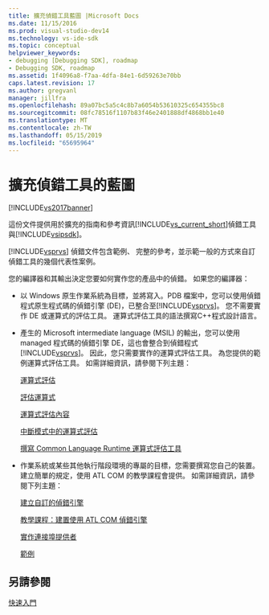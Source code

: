```yaml
---
title: 擴充偵錯工具藍圖 |Microsoft Docs
ms.date: 11/15/2016
ms.prod: visual-studio-dev14
ms.technology: vs-ide-sdk
ms.topic: conceptual
helpviewer_keywords:
- debugging [Debugging SDK], roadmap
- Debugging SDK, roadmap
ms.assetid: 1f4096a8-f7aa-4dfa-84e1-6d59263e70bb
caps.latest.revision: 17
ms.author: gregvanl
manager: jillfra
ms.openlocfilehash: 89a07bc5a5c4c8b7a6054b53610325c654355bc8
ms.sourcegitcommit: 08fc78516f1107b83f46e2401888df4868bb1e40
ms.translationtype: MT
ms.contentlocale: zh-TW
ms.lasthandoff: 05/15/2019
ms.locfileid: "65695964"
---
```

# <a name="roadmap-for-extending-the-debugger"></a>擴充偵錯工具的藍圖
[!INCLUDE[vs2017banner](../../includes/vs2017banner.md)]

這份文件提供用於擴充的指南和參考資訊[!INCLUDE[vs_current_short](../../includes/vs-current-short-md.md)]偵錯工具與[!INCLUDE[vsipsdk](../../includes/vsipsdk-md.md)]。  
  
 [!INCLUDE[vsprvs](../../includes/vsprvs-md.md)] 偵錯文件包含範例、 完整的參考，並示範一般的方式來自訂偵錯工具的幾個代表性案例。  
  
 您的編譯器和其輸出決定您要如何實作您的產品中的偵錯。 如果您的編譯器：  
  
- 以 Windows 原生作業系統為目標，並將寫入。PDB 檔案中，您可以使用偵錯程式原生程式碼的偵錯引擎 (DE)，已整合至[!INCLUDE[vsprvs](../../includes/vsprvs-md.md)]。 您不需要實作 DE 或運算式的評估工具。 運算式評估工具的語法撰寫C++程式設計語言。  
  
- 產生的 Microsoft intermediate language (MSIL) 的輸出，您可以使用 managed 程式碼的偵錯引擎 DE，這也會整合到偵錯程式[!INCLUDE[vsprvs](../../includes/vsprvs-md.md)]。 因此，您只需要實作的運算式評估工具。 為您提供的範例運算式評估工具。 如需詳細資訊，請參閱下列主題：  
  
     [運算式評估](../../extensibility/debugger/expression-evaluation-visual-studio-debugging-sdk.md)  
  
     [評估運算式](../../extensibility/debugger/evaluating-expressions.md)  
  
     [運算式評估內容](../../extensibility/debugger/expression-evaluation-context.md)  
  
     [中斷模式中的運算式評估](../../extensibility/debugger/expression-evaluation-in-break-mode.md)  
  
     [撰寫 Common Language Runtime 運算式評估工具](../../extensibility/debugger/writing-a-common-language-runtime-expression-evaluator.md)  
  
- 作業系統或某些其他執行階段環境的專屬的目標，您需要撰寫您自己的裝置。 建立簡單的規定，使用 ATL COM 的教學課程會提供。 如需詳細資訊，請參閱下列主題：  
  
     [建立自訂的偵錯引擎](../../extensibility/debugger/creating-a-custom-debug-engine.md)  
  
     [教學課程：建置使用 ATL COM 偵錯引擎](https://msdn.microsoft.com/9097b71e-1fe7-48f7-bc00-009e25940c24)  
  
     [實作連接埠提供者](../../extensibility/debugger/implementing-a-port-supplier.md)  
  
     [範例](../../extensibility/debugger/visual-studio-debugging-samples.md)  
  
## <a name="see-also"></a>另請參閱  
 [快速入門](../../extensibility/debugger/getting-started-with-debugger-extensibility.md)
